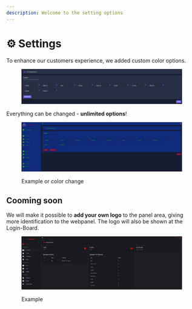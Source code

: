 ```yaml
---
description: Welcome to the setting options
---
```


# ⚙ Settings

To enhance our customers experience, we added custom color options.

<figure><img src="../.gitbook/assets/Screenshot 2022-12-06 021341.png" alt=""><figcaption></figcaption></figure>

Everything can be changed - **unlimited options**!

<figure><img src="../.gitbook/assets/Screenshot 2022-12-06 021430.png" alt=""><figcaption><p>Example or color change</p></figcaption></figure>

## Cooming soon

We will make it possible to **add your own logo** to the panel area, giving more identification to the webpanel. The logo will also be shown at the Login-Board.

<figure><img src="../.gitbook/assets/Bild_2022-12-06_021905420.png" alt=""><figcaption><p>Example</p></figcaption></figure>
